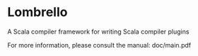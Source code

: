 Lombrello
============================================

A Scala compiler framework for writing Scala compiler plugins

For more information, please consult the manual: doc/main.pdf

